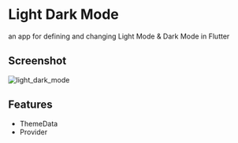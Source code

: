 # Light Dark Mode

an app for defining and changing Light Mode & Dark Mode in Flutter

## Screenshot
![light_dark_mode](https://github.com/merihcavdar/light_dark_mode/assets/84540989/dcdd3fa3-a81c-403b-80f0-a89f2c5b62a6)

## Features
- ThemeData
- Provider
